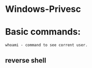 # Windows-Privesc

# Basic commands:
```
whoami - command to see corrent user.

```
## reverse shell
```

```
